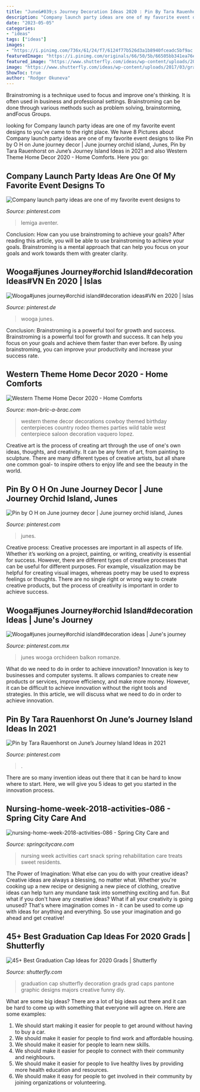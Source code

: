 ```yaml
---
title: "June&#039;s Journey Decoration Ideas 2020 : Pin By Tara Rauenhorst On June’s Journey Island Ideas In 2021"
description: "Company launch party ideas are one of my favorite event designs to"
date: "2023-05-05"
categories:
- "ideas"
tags: ["ideas"]
images:
- "https://i.pinimg.com/736x/61/24/f7/6124f77b526d3a1b8940fceadc5bf9ac.jpg"
featuredImage: "https://i.pinimg.com/originals/66/50/5b/66505bb341ea76e45132e4dad28348e3.jpg"
featured_image: "https://www.shutterfly.com/ideas/wp-content/uploads/2017/03/graduation-cap-decoration-ideas.jpg"
image: "https://www.shutterfly.com/ideas/wp-content/uploads/2017/03/graduation-cap-decoration-ideas.jpg"
ShowToc: true
author: "Rodger Okuneva"
---
```



Brainstroming is a technique used to focus and improve one's thinking. It is often used in business and professional settings. Brainstroming can be done through various methods such as problem solving, brainstorming, andFocus Groups.

	

		
looking for Company launch party ideas are one of my favorite event designs to you've came to the right place. We have 8 Pictures about Company launch party ideas are one of my favorite event designs to like Pin by O H on June journey decor | June journey orchid island, Junes, Pin by Tara Rauenhorst on June’s Journey Island Ideas in 2021 and also Western Theme Home Decor 2020 - Home Comforts. Here you go:
		
    
## Company Launch Party Ideas Are One Of My Favorite Event Designs To

<img loading=lazy src="https://i.pinimg.com/originals/02/3b/80/023b80ce53c5abd3203f4b6b59f6dd45.jpg" onerror="this.onerror=null;this.src='https://tse1.mm.bing.net/th?id=OIP.DS9fzkDOIiTz6Lf8WfGYbwHaLG&amp;pid=15.1';" alt="Company launch party ideas are one of my favorite event designs to">

_Source: pinterest.com_

>lemiga aventer. 

	

Conclusion: How can you use brainstroming to achieve your goals?
After reading this article, you will be able to use brainstroming to achieve your goals. Brainstroming is a mental approach that can help you focus on your goals and work towards them with greater clarity.

    
## Wooga#junes Journey#orchid Island#decoration Ideas#VN En 2020 | Islas

<img loading=lazy src="https://i.pinimg.com/736x/61/24/f7/6124f77b526d3a1b8940fceadc5bf9ac.jpg" onerror="this.onerror=null;this.src='https://tse4.mm.bing.net/th?id=OIP.1tUHKSbV0kVzUGFzIgFD2AHaEt&amp;pid=15.1';" alt="Wooga#junes journey#orchid island#decoration ideas#VN en 2020 | Islas">

_Source: pinterest.de_

>wooga junes. 

	

Conclusion: Brainstroming is a powerful tool for growth and success.
Brainstroming is a powerful tool for growth and success. It can help you focus on your goals and achieve them faster than ever before. By using brainstroming, you can improve your productivity and increase your success rate.

    
## Western Theme Home Decor 2020 - Home Comforts

<img loading=lazy src="https://i1.wp.com/i.pinimg.com/736x/ee/56/6f/ee566f7c646e8b7fbd09555a6fc3d69a--western-party-decorations-western-centerpieces.jpg?resize=640%2C542&amp;ssl=1" onerror="this.onerror=null;this.src='https://tse3.mm.bing.net/th?id=OIP.OYLARY2v2Wi9nWiBC6zDPgHaJ6&amp;pid=15.1';" alt="Western Theme Home Decor 2020 - Home Comforts">

_Source: mon-bric-a-brac.com_

>western theme decor decorations cowboy themed birthday centerpieces country rodeo themes parties wild table west centerpiece saloon decoration vaquero lopez. 

	

Creative art is the process of creating art through the use of one's own ideas, thoughts, and creativity. It can be any form of art, from painting to sculpture. There are many different types of creative artists, but all share one common goal- to inspire others to enjoy life and see the beauty in the world.

    
## Pin By O H On June Journey Decor | June Journey Orchid Island, Junes

<img loading=lazy src="https://i.pinimg.com/originals/66/50/5b/66505bb341ea76e45132e4dad28348e3.jpg" onerror="this.onerror=null;this.src='https://tse1.mm.bing.net/th?id=OIP.TgAg0TJWvn6H5PYpuBCkWgHaFr&amp;pid=15.1';" alt="Pin by O H on June journey decor | June journey orchid island, Junes">

_Source: pinterest.com_

>junes. 

	

Creative process:
Creative processes are important in all aspects of life. Whether it’s working on a project, painting, or writing, creativity is essential for success. However, there are different types of creative processes that can be useful for different purposes. For example, visualization may be helpful for creating visual images, whereas poetry may be used to express feelings or thoughts. There are no single right or wrong way to create creative products, but the process of creativity is important in order to achieve success.

    
## Wooga#junes Journey#orchid Island#decoration Ideas | June&#039;s Journey

<img loading=lazy src="https://i.pinimg.com/736x/7a/47/d5/7a47d5d6fb2a326d68cdf2d49da845f6.jpg" onerror="this.onerror=null;this.src='https://tse4.mm.bing.net/th?id=OIP.5CtEBN7ioCdVgC9suLxtVQHaHo&amp;pid=15.1';" alt="Wooga#junes journey#orchid island#decoration ideas | June&#039;s journey">

_Source: pinterest.com.mx_

>junes wooga orchideen balkon romanze. 

	

What do we need to do in order to achieve innovation?
Innovation is key to businesses and computer systems. It allows companies to create new products or services, improve efficiency, and make more money. However, it can be difficult to achieve innovation without the right tools and strategies. In this article, we will discuss what we need to do in order to achieve innovation.

    
## Pin By Tara Rauenhorst On June’s Journey Island Ideas In 2021

<img loading=lazy src="https://i.pinimg.com/736x/ac/a6/74/aca6749a20f261dd998da6bf983f3fce.jpg" onerror="this.onerror=null;this.src='https://tse4.mm.bing.net/th?id=OIP.qbSv10YUG5s1VotPOXXOowHaGM&amp;pid=15.1';" alt="Pin by Tara Rauenhorst on June’s Journey Island Ideas in 2021">

_Source: pinterest.com_

>. 

	

There are so many invention ideas out there that it can be hard to know where to start. Here, we will give you 5 ideas to get you started in the innovation process.

    
## Nursing-home-week-2018-activities-086 - Spring City Care And

<img loading=lazy src="https://springcitycare.com/wp-content/uploads/sites/92/2018/05/nursing-home-week-2018-activities-086.jpg" onerror="this.onerror=null;this.src='https://tse3.mm.bing.net/th?id=OIP.Rhr574zsMnoP_C1Lw3FJ-wHaGj&amp;pid=15.1';" alt="nursing-home-week-2018-activities-086 - Spring City Care and">

_Source: springcitycare.com_

>nursing week activities cart snack spring rehabilitation care treats sweet residents. 

	

The Power of Imagination: What else can you do with your creative ideas?
Creative ideas are always a blessing, no matter what. Whether you're cooking up a new recipe or designing a new piece of clothing, creative ideas can help turn any mundane task into something exciting and fun. But what if you don't have any creative ideas? What if all your creativity is going unused? That's where imagination comes in - it can be used to come up with ideas for anything and everything. So use your imagination and go ahead and get creative!

    
## 45+ Best Graduation Cap Ideas For 2020 Grads | Shutterfly

<img loading=lazy src="https://www.shutterfly.com/ideas/wp-content/uploads/2017/03/graduation-cap-decoration-ideas.jpg" onerror="this.onerror=null;this.src='https://tse1.mm.bing.net/th?id=OIP.E0_-2xsZcVxqi4Ww2U6CPwHaE7&amp;pid=15.1';" alt="45+ Best Graduation Cap Ideas for 2020 Grads | Shutterfly">

_Source: shutterfly.com_

>graduation cap shutterfly decoration grads grad caps pantone graphic designs majors creative funny diy. 

	

What are some big ideas?
There are a lot of big ideas out there and it can be hard to come up with something that everyone will agree on. Here are some examples:
1. We should start making it easier for people to get around without having to buy a car.
2. We should make it easier for people to find work and affordable housing.
3. We should make it easier for people to learn new skills.
4. We should make it easier for people to connect with their community and neighbours.
5. We should make it easier for people to live healthy lives by providing more health education and resources.
6. We should make it easy for people to get involved in their community by joining organizations or volunteering.

